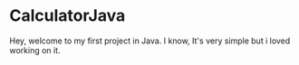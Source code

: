 # CalculatorJava
Hey, welcome to my first project in Java. I know, It's very simple but i loved working on it.
